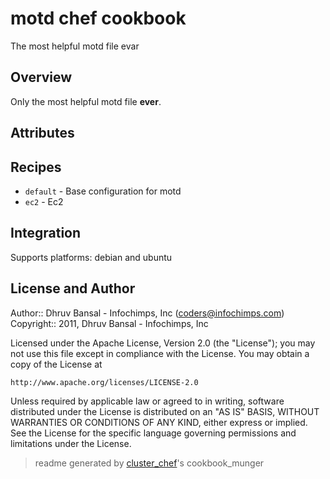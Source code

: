 # motd chef cookbook

The most helpful motd file evar

## Overview

Only the most helpful motd file **ever**.

## Attributes


## Recipes 

* `default`                  - Base configuration for motd
* `ec2`                      - Ec2

## Integration

Supports platforms: debian and ubuntu



## License and Author

Author::                Dhruv Bansal - Infochimps, Inc (<coders@infochimps.com>)
Copyright::             2011, Dhruv Bansal - Infochimps, Inc

Licensed under the Apache License, Version 2.0 (the "License");
you may not use this file except in compliance with the License.
You may obtain a copy of the License at

    http://www.apache.org/licenses/LICENSE-2.0

Unless required by applicable law or agreed to in writing, software
distributed under the License is distributed on an "AS IS" BASIS,
WITHOUT WARRANTIES OR CONDITIONS OF ANY KIND, either express or implied.
See the License for the specific language governing permissions and
limitations under the License.

> readme generated by [cluster_chef](http://github.com/infochimps/cluster_chef)'s cookbook_munger
